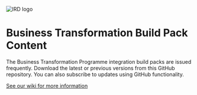 ![IRD logo](https://github.com/InlandRevenue/Gateway-Services/blob/master/Images/IRlogo.gif)
# Business Transformation Build Pack Content

The Business Transformation Programme integration build packs are issued frequently. Download the latest or previous versions from this GitHub repository. You can also subscribe to updates using GitHub functionality.

[See our wiki for more information](https://github.com/InlandRevenue/Gateway-Services/wiki)

 
